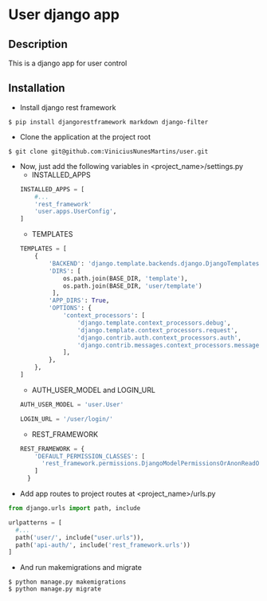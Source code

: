 # User django app

## Description
This is a django app for user control

## Installation
* Install django rest framework
```shell script
$ pip install djangorestframework markdown django-filter
```
* Clone the application at the project root
```shell script
$ git clone git@github.com:ViniciusNunesMartins/user.git
```
* Now, just add the following variables in <project_name>/settings.py
    * INSTALLED_APPS
    ```python
    INSTALLED_APPS = [
        #...
        'rest_framework'
        'user.apps.UserConfig',
    ]
    ```
    * TEMPLATES
    ```python
    TEMPLATES = [
        {
            'BACKEND': 'django.template.backends.django.DjangoTemplates',
            'DIRS': [
                os.path.join(BASE_DIR, 'template'),
                os.path.join(BASE_DIR, 'user/template')
             ],
            'APP_DIRS': True,
            'OPTIONS': {
                'context_processors': [
                    'django.template.context_processors.debug',
                    'django.template.context_processors.request',
                    'django.contrib.auth.context_processors.auth',
                    'django.contrib.messages.context_processors.messages',
                ],
            },
        },
    ]
    ```
  * AUTH_USER_MODEL and LOGIN_URL
  ```python
  AUTH_USER_MODEL = 'user.User'

  LOGIN_URL = '/user/login/'
  ```
  * REST_FRAMEWORK
  ```python
  REST_FRAMEWORK = {
      'DEFAULT_PERMISSION_CLASSES': [
        'rest_framework.permissions.DjangoModelPermissionsOrAnonReadOnly'
      ]
    }
  ```
* Add app routes to project routes at <project_name>/urls.py
```python
from django.urls import path, include

urlpatterns = [
  #...
  path('user/', include("user.urls")),
  path('api-auth/', include('rest_framework.urls'))
]

```
* And run makemigrations and migrate
```shell script
$ python manage.py makemigrations
$ python manage.py migrate
```